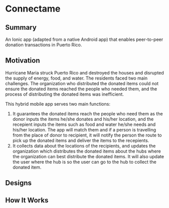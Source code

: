# Connectame

## Summary
An Ionic app (adapted from a native Android app) that enables peer-to-peer donation transactions in Puerto Rico. 

## Motivation
Hurricane Maria struck Puerto Rico and destroyed the houses and disrupted the supply of energy, food, and water. The residents 
faced two main challenges. The organization who distributed the donated items could not ensure the donated items reached
the people who needed them, and the process of distributing the donated items was inefficient. 

This hybrid mobile app serves two main functions:
1. It guarantees the donated items reach the people who need them as the donor inputs the items he/she donates and his/her location, and the 
recepient inputs the items such as food and water he/she needs and his/her location. The app will match them and if a person is travelling from
the place of donor to recipient, it will notify the person the route to pick up the donated items and deliver the items to the
recepients.
2. It collects data about the locations of the recipients, and updates the organization which distributes the donated items about
the hubs where the organization can best distribute the donated items. It will also update the user where the hub is so the user
can go to the hub to collect the donated item.

## Designs


## How It Works
